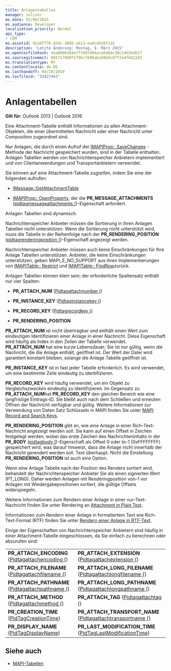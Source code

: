 ```yaml
---
title: Anlagentabellen
manager: soliver
ms.date: 03/09/2015
ms.audience: Developer
localization_priority: Normal
api_type:
- COM
ms.assetid: 92a07f7b-d34c-4085-ab11-eadcd918fa1b
description: 'Letzte Änderung: Montag, 9. März 2015'
ms.openlocfilehash: 4aa800b504e7ffb07d94ace6d8dc30c1463ed637
ms.sourcegitcommit: 8657170d071f9bcf680aba50b9c07f2a4fb82283
ms.translationtype: MT
ms.contentlocale: de-DE
ms.lasthandoff: 04/28/2019
ms.locfileid: "33427443"
---
```

# <a name="attachment-tables"></a>Anlagentabellen

**Gilt für**: Outlook 2013 | Outlook 2016 
  
Eine Attachment-Tabelle enthält Informationen zu allen Attachment-Objekten, die einer übermittelten Nachricht oder einer Nachricht unter Composition zugeordnet sind. 
  
Nur Anlagen, die durch einen Aufruf der [IMAPIProp:: SaveChanges](imapiprop-savechanges.md) -Methode der Nachricht gespeichert wurden, sind in der Tabelle enthalten. Anlagen Tabellen werden von Nachrichtenspeicher Anbietern implementiert und von Clientanwendungen und Transportanbietern verwendet. 
  
Sie können auf eine Attachment-Tabelle zugreifen, indem Sie eine der folgenden aufrufen:
  
- [IMessage::GetAttachmentTable](imessage-getattachmenttable.md)
    
- [IMAPIProp:: OpenProperty](imapiprop-openproperty.md), der die **PR_MESSAGE_ATTACHMENTS** ([pidtagmessageattachments (](pidtagmessageattachments-canonical-property.md))-Eigenschaft anfordert.
    
Anlagen Tabellen sind dynamisch.
  
Nachrichtenspeicher Anbieter müssen die Sortierung in ihren Anlagen Tabellen nicht unterstützen. Wenn die Sortierung nicht unterstützt wird, muss die Tabelle in der Reihenfolge nach der **PR_RENDERING_POSITION** ([pidtagrenderingposition (](pidtagrenderingposition-canonical-property.md))-Eigenschaft angezeigt werden.
  
Nachrichtenspeicher Anbieter müssen auch keine Einschränkungen für Ihre Anlage Tabellen unterstützen. Anbieter, die keine Einschränkungen unterstützen, geben MAPI_E_NO_SUPPORT aus ihren Implementierungen von [IMAPITable:: Restrict](imapitable-restrict.md) und [IMAPITable:: FindRow](imapitable-findrow.md)zurück.
  
Anlagen Tabellen können klein sein; der erforderliche Spaltensatz enthält nur vier Spalten:
  
- **PR_ATTACH_NUM** ([Pidtagattachnumber (](pidtagattachnumber-canonical-property.md)) 
    
- **PR_INSTANCE_KEY** ([Pidtaginstancekey (](pidtaginstancekey-canonical-property.md)) 
    
- **PR_RECORD_KEY** ([Pidtagrecordkey (](pidtagrecordkey-canonical-property.md)) 
    
- **PR_RENDERING_POSITION**
    
 **PR_ATTACH_NUM** ist nicht übertragbar und enthält einen Wert zum eindeutigen Identifizieren einer Anlage in einer Nachricht. Diese Eigenschaft wird häufig als Index in den Zeilen der Tabelle verwendet. **PR_ATTACH_NUM** hat eine kurze Lebensdauer; Sie ist nur gültig, wenn die Nachricht, die die Anlage enthält, geöffnet ist. Der Wert der Datei wird garantiert konstant bleiben, solange die Anlage Tabelle geöffnet ist. 
  
 **PR_INSTANCE_KEY** ist in fast jeder Tabelle erforderlich. Es wird verwendet, um eine bestimmte Zeile eindeutig zu identifizieren. 
  
 **PR_RECORD_KEY** wird häufig verwendet, um ein Objekt zu Vergleichszwecken eindeutig zu identifizieren. Im Gegensatz zu **PR_ATTACH_NUM**hat **PR_RECORD_KEY** den gleichen Bereich wie eine langfristige Eintrags-ID. Sie bleibt auch nach dem Schließen und erneuten Öffnen der Nachricht verfügbar und gültig. Weitere Informationen zur Verwendung von Daten Satz Schlüsseln in MAPI finden Sie unter [MAPI Record and Search Keys](mapi-record-and-search-keys.md).
  
 **PR_RENDERING_POSITION** gibt an, wie eine Anlage in einer Rich-Text-Nachricht angezeigt werden soll. Sie kann auf einen Offset in Zeichen festgelegt werden, wobei das erste Zeichen des Nachrichteninhalts in der **PR_BODY** ([pidtagbody (](pidtagbody-canonical-property.md))-Eigenschaft als Offset 0 oder to-1 (0xFFFFFFFF) gespeichert wird, was darauf hinweist, dass die Anlage nicht innerhalb der Nachricht gerendert werden soll. Text überhaupt. Nicht die Einstellung **PR_RENDERING_POSITION** ist auch eine Option. 
  
Wenn eine Anlage Tabelle nach der Position des Renders sortiert wird, behandelt der Nachrichtenspeicher Anbieter Sie als einen signierten Wert (PT_LONG). Daher werden Anlagen mit Renderingposition von-1 vor Anlagen mit Wiedergabepositionen sortiert, die gültige Offsets widerspiegeln. 
  
Weitere Informationen zum Rendern einer Anlage in einer nur-Text-Nachricht finden Sie unter Rendering an [Attachment in Plain Text](rendering-an-attachment-in-plain-text.md). 
  
Informationen zum Rendern einer Anlage in formatiertem Text wie Rich-Text-Format (RTF) finden Sie unter [Rendern einer Anlage in RTF-Text](rendering-an-attachment-in-rtf-text.md).
  
Einige der Eigenschaften von Nachrichtenspeicher Anbietern sind häufig in einer Attachment-Tabelle eingeschlossen, da Sie einfach zu berechnen oder abzurufen sind:
  
|||
|:-----|:-----|
|**PR_ATTACH_ENCODING** ([Pidtagattachencoding (](pidtagattachencoding-canonical-property.md))  <br/> |**PR_ATTACH_EXTENSION** ([Pidtagattachextension (](pidtagattachextension-canonical-property.md))  <br/> |
|**PR_ATTACH_FILENAME** ([Pidtagattachfilename (](pidtagattachfilename-canonical-property.md))  <br/> |**PR_ATTACH_LONG_FILENAME** ([Pidtagattachlongfilename (](pidtagattachlongfilename-canonical-property.md))  <br/> |
|**PR_ATTACH_PATHNAME** ([Pidtagattachpathname (](pidtagattachpathname-canonical-property.md))  <br/> |**PR_ATTACH_LONG_PATHNAME** ([Pidtagattachlongpathname (](pidtagattachlongpathname-canonical-property.md))  <br/> |
|**PR_ATTACH_METHOD** ([Pidtagattachmethod (](pidtagattachmethod-canonical-property.md))  <br/> |**PR_ATTACH_TAG** ([Pidtagattachtag (](pidtagattachtag-canonical-property.md))  <br/> |
|**PR_CREATION_TIME** ([PidTagCreationTime](pidtagcreationtime-canonical-property.md))  <br/> |**PR_ATTACH_TRANSPORT_NAME** ([Pidtagattachtransportname (](pidtagattachtransportname-canonical-property.md))  <br/> |
|**PR_DISPLAY_NAME** ([PidTagDisplayName](pidtagdisplayname-canonical-property.md))  <br/> |**PR_LAST_MODIFICATION_TIME** ([PidTagLastModificationTime](pidtaglastmodificationtime-canonical-property.md))  <br/> |
   
## <a name="see-also"></a>Siehe auch

- [MAPI-Tabellen](mapi-tables.md)

